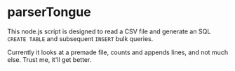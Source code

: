 # parserTongue

This node.js script is designed to read a CSV file and generate an SQL `CREATE TABLE` and subsequent `INSERT` bulk queries.

Currently it looks at a premade file, counts and appends lines, and not much else. Trust me, it'll get better.
